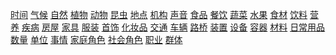 [时间](./具体名词-时间.md) [气候](./具体名词-气候.md) [自然](./具体名词-自然.md) [植物](./具体名词-植物.md) [动物](./具体名词-动物.md) [昆虫](./具体名词-昆虫.md) [地点](./具体名词-地点.md) [机构](./具体名词-机构.md) [声音](./具体名词-声音.md) [食品](./具体名词-食品.md) [餐饮](./具体名词-餐饮.md) [蔬菜](./具体名词-蔬菜.md) [水果](./具体名词-水果.md) [食材](./具体名词-食材.md) [饮料](./具体名词-饮料.md) [营养](./具体名词-营养.md) [疾病](./具体名词-疾病.md) [房屋](./具体名词-房屋.md) [家具](./具体名词-家具.md) [服装](./具体名词-服装.md) [首饰](./具体名词-首饰.md) [化妆品](./具体名词-化妆品.md) [交通](./具体名词-交通.md) [车辆](./具体名词-车辆.md) [路桥](./具体名词-路桥.md) [装置](./具体名词-装置.md) [设备](./具体名词-设备.md) [容器](./具体名词-容器.md) [材料](./具体名词-材料.md) [日常用品](./具体名词-日常用品.md) [数量](./具体名词-数量.md) [单位](./具体名词-单位.md) [事情](./具体名词-事情.md) [家庭角色](./具体名词-家庭角色.md) [社会角色](./具体名词-社会角色.md) [职业](./具体名词-职业.md) [群体](./具体名词-群体.md)